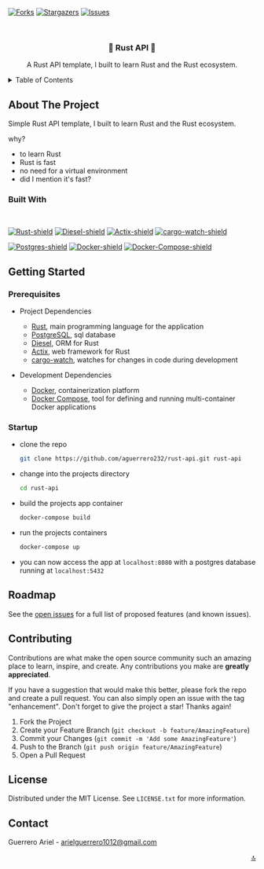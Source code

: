 <a name="readme-top"></a>
<!-- PROJECT SHIELDS -->
<!-- [![MIT License][license-shield]][license-url] -->
<!-- [![Contributors][contributors-shield]][contributors-url] -->
[![Forks][forks-shield]][forks-url]
[![Stargazers][stars-shield]][stars-url]
[![Issues][issues-shield]][issues-url]
<!-- [![LinkedIn][linkedin-shield]][linkedin-url] -->



<!-- PROJECT LOGO -->
<br />
<div align="center">
    <h3 align="center">🦀 Rust API 🦀</h3>
    <p align="center">
        A Rust API template, I built to learn Rust and the Rust ecosystem.   
    </p>
</div>


<!-- TABLE OF CONTENTS -->
<details>
  <summary>Table of Contents</summary>
  <ol>
    <li>
      <a href="#about-the-project">About The Project</a>
      <ul>
        <li><a href="#built-with">Built With</a></li>
      </ul>
    </li>
    <li>
      <a href="#getting-started">Getting Started</a>
      <ul>
        <li><a href="#prerequisites">Prerequisites</a></li>
        <li><a href="#startup">Running the App</a></li>
      </ul>
    </li>
    <li><a href="#roadmap">Roadmap</a></li>
    <li><a href="#contributing">Contributing</a></li>
    <li><a href="#license">License</a></li>
    <li><a href="#contact">Contact</a></li>
    <!-- <li><a href="#acknowledgments">Acknowledgments</a></li> -->
  </ol>
</details>



<!-- ABOUT THE PROJECT -->
## About The Project

Simple Rust API template, I built to learn Rust and the Rust ecosystem.

why?
- to learn Rust
- Rust is fast
- no need for a virtual environment
- did I mention it's fast?




### **Built With**

</br>

[![Rust-shield]][Rust-url]
[![Diesel-shield]][Diesel-url]
[![Actix-shield]][Actix-url]
[![cargo-watch-shield]][cargo-watch-url]

[![Postgres-shield]][Postgres-url]
[![Docker-shield]][Docker-url]
[![Docker-Compose-shield]][Docker-Compose-url]


<!-- GETTING STARTED -->
## **Getting Started**

### Prerequisites

* Project Dependencies
  *  [Rust](https://www.rust-lang.org/), main programming language for the application
  *  [PostgreSQL](https://www.postgresql.org/), sql database
  *  [Diesel](http://diesel.rs/), ORM for Rust
  *  [Actix](https://actix.rs/), web framework for Rust
  * [cargo-watch](https://github.com/watchexec/cargo-watch), watches for changes in code during development

* Development Dependencies
    *  [Docker](https://www.docker.com/), containerization platform
    *  [Docker Compose](https://docs.docker.com/compose/), tool for defining and running multi-container Docker applications

### Startup

* clone the repo
    ```sh
    git clone https://github.com/aguerrero232/rust-api.git rust-api
    ```

* change into the projects directory

    ```sh
    cd rust-api
    ```

* build the projects app container

    ```sh
    docker-compose build
    ```

* run the projects containers

    ```sh
    docker-compose up
    ```

* you can now access the app at `localhost:8080` with a postgres database running at `localhost:5432`

<!-- ROADMAP -->
## Roadmap

See the [open issues](https://github.com/aguerrero232/rust-api) for a full list of proposed features (and known issues).


<!-- CONTRIBUTING -->
## Contributing

Contributions are what make the open source community such an amazing place to learn, inspire, and create. Any contributions you make are **greatly appreciated**.

If you have a suggestion that would make this better, please fork the repo and create a pull request. You can also simply open an issue with the tag "enhancement".
Don't forget to give the project a star! Thanks again!

1. Fork the Project
2. Create your Feature Branch (`git checkout -b feature/AmazingFeature`)
3. Commit your Changes (`git commit -m 'Add some AmazingFeature'`)
4. Push to the Branch (`git push origin feature/AmazingFeature`)
5. Open a Pull Request




<!-- LICENSE -->
## License

Distributed under the MIT License. See `LICENSE.txt` for more information.


<!-- CONTACT -->
## Contact

Guerrero Ariel - arielguerrero1012@gmail.com


<p align="right"><a href="#readme-top">🔝</a></p>



<!-- ACKNOWLEDGMENTS -->
<!-- ## Acknowledgments -->

<!-- MARKDOWN LINKS & IMAGES -->
<!-- https://www.markdownguide.org/basic-syntax/#reference-style-links -->
[contributors-shield]: https://img.shields.io/github/contributors/aguerrero232/rust-api.svg?style=for-the-badge
[contributors-url]: https://github.com/aguerrero232/rust-api/graphs/contributors
[forks-shield]: https://img.shields.io/github/forks/aguerrero232/rust-api.svg?style=for-the-badge
[forks-url]: https://github.com/aguerrero232/rust-api/network/members
[stars-shield]: https://img.shields.io/github/stars/aguerrero232/rust-api.svg?style=for-the-badge
[stars-url]: https://github.com/aguerrero232/rust-api/stargazers
[issues-shield]: https://img.shields.io/github/issues/aguerrero232/rust-api.svg?style=for-the-badge
[issues-url]: https://github.com/aguerrero232/rust-api/issues

[license-shield]: https://img.shields.io/github/license/aguerrero232/rust-api.svg?style=for-the-badge

[license-url]: https://github.com/aguerrero232/rust-api/blob/main/LICENSE.txt

[linkedin-shield]: https://img.shields.io/badge/-LinkedIn-black.svg?style=for-the-badge&logo=linkedin&colorB=555
[linkedin-url]: https://www.linkedin.com/in/arielguerrero1012/
[product-screenshot]: images/screenshot.png

[Rust-shield]: https://img.shields.io/badge/Rust-000000?style=for-the-badge&logo=rust&logoColor=white
[Rust-url]: https://www.rust-lang.org/
[Postgres-shield]: https://img.shields.io/badge/PostgreSQL-316192?style=for-the-badge&logo=postgresql&logoColor=white
[Postgres-url]: https://www.postgresql.org/
[Docker-shield]: https://img.shields.io/badge/Docker-2CA5E0?style=for-the-badge&logo=docker&logoColor=white
[Docker-url]: https://www.docker.com/
[Docker-compose-shield]: https://img.shields.io/badge/Docker%20Compose-007ACC?style=for-the-badge&logo=docker&logoColor=white
[Docker-compose-url]: https://docs.docker.com/compose/
[Diesel-shield]: https://img.shields.io/badge/Diesel-000000?style=for-the-badge&logo=rust&logoColor=white
[Diesel-url]: http://diesel.rs/
[Actix-shield]: https://img.shields.io/badge/Actix-000000?style=for-the-badge&logo=rust&logoColor=white
[Actix-url]: https://actix.rs/
[Cargo-watch-shield]: https://img.shields.io/badge/Cargo%20Watch-000000?style=for-the-badge&logo=rust&logoColor=white
[Cargo-watch-url]: https://github.com/watchexec/cargo-watch